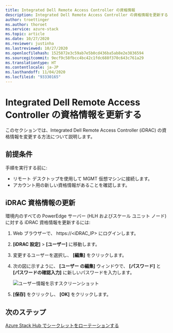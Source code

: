 ```yaml
---
title: Integrated Dell Remote Access Controller の資格情報
description: Integrated Dell Remote Access Controller の資格情報を更新する方法について説明します
author: troettinger
ms.author: thoroet
ms.service: azure-stack
ms.topic: article
ms.date: 10/27/2020
ms.reviewer: justinha
ms.lastreviewed: 10/27/2020
ms.openlocfilehash: 1525872e3c59ab7e5b0cd436ba5ab8e2e3836594
ms.sourcegitcommit: 9ecf9c58fbcc4bc42c1fdc688f370c643c761a29
ms.translationtype: HT
ms.contentlocale: ja-JP
ms.lasthandoff: 11/04/2020
ms.locfileid: "93330165"
---
```

# <a name="update-credentials-for-the-integrated-dell-remote-access-controller"></a>Integrated Dell Remote Access Controller の資格情報を更新する

このセクションでは、Integrated Dell Remote Access Controller (iDRAC) の資格情報を変更する方法について説明します。 

## <a name="prerequisites"></a>前提条件

手順を実行する前に: 

- リモート デスクトップを使用して MGMT 仮想マシンに接続します。 
- アカウント用の新しい資格情報があることを確認します。 
 
## <a name="update-the-idrac-credentials"></a>iDRAC 資格情報の更新

環境内のすべての PowerEdge サーバー (HLH およびスケール ユニット ノード) に対する iDRAC 資格情報を更新するには:

1. Web ブラウザーで、 https://<iDRAC_IP> にログインします。 
1. **[iDRAC 設定]**  >  **[ユーザー]** に移動します。 
1. 変更するユーザーを選択し、 **[編集]** をクリックします。 
1. 次の図に示すように、 **[ユーザー の編集]** ウィンドウで、 **[パスワード]** と **[パスワードの確認入力]** に新しいパスワードを入力します。 

   ![ユーザー情報を示すスクリーンショット](../operator/media/idrac-credentials/enter-user.png)

1. **[保存]** をクリックし、 **[OK]** をクリックします。 

## <a name="next-steps"></a>次のステップ

[Azure Stack Hub でシークレットをローテーションする](../../operator/azure-stack-rotate-secrets.md)